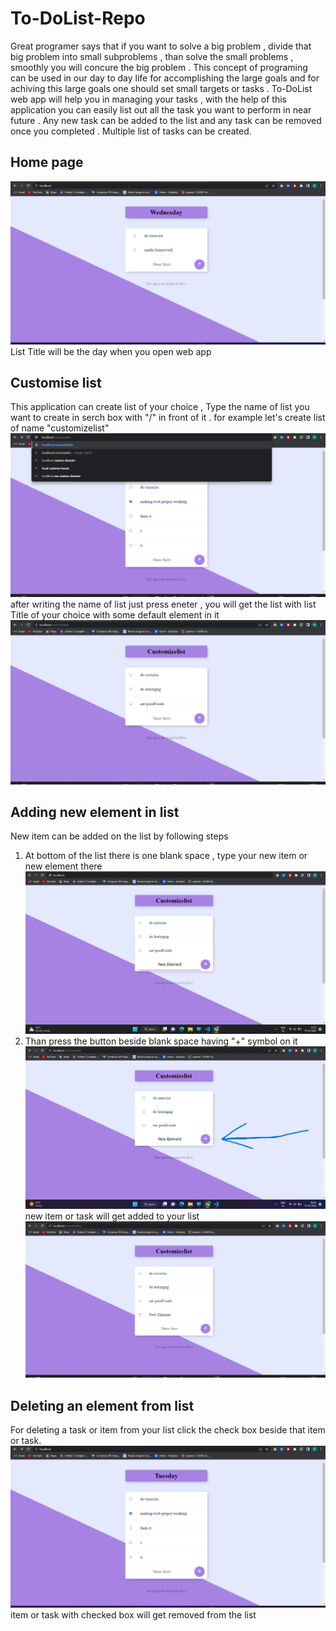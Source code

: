 # To-DoList-Repo
 Great programer says that if you want to solve a big problem , divide that big problem into small subproblems ,
 than solve the small problems , smoothly you will concure the big problem . 
 This concept of programing can be used in our day to day life for accomplishing the large goals and for achiving this large goals 
 one should set small targets or tasks . 
 To-DoList web app will help you in managing your tasks , with the help of this application you can easily list out all the task 
 you want to perform in near future . Any new task can be added to the list and any task can be removed once you completed . Multiple
 list of tasks can be created.
 
 ## Home page
![hompage image](Screenshots/homepge.png)
List Title will be the day when you open web app

## Customise list
This application can create list of your choice , Type the name of list you want to create in serch box with "/" in front of it . for example let's create list 
of name "customizelist" 
![customiselist image](Screenshots/creating-customizelist.png)
after writing the name of list just press eneter , you will get the list with list Title of your choice with some default element in it 
![created customiselist img](Screenshots/created-customlist.png)

## Adding new element in list
New item can be added on the list by following steps

1. At bottom of the list there is one blank space , type your new item  or new element there
![new elemtn img](Screenshots/creating-newElement.png)
2. Than press the button beside blank space having "+" symbol on it
![button img](Screenshots/button.png)
new item or task will get added to your list
![new item](Screenshots/created-newElement.png)

## Deleting an element from list
For deleting a task or item from your list click the check box beside that item or task.
![delete item img](Screenshots/deleteing-element.png)
item or task with checked box will get removed from the list

